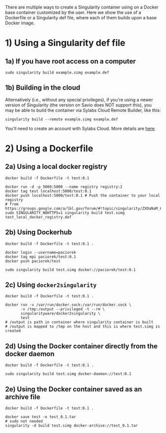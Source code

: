 There are multiple ways to create a Singularity container using on a Docker base container customized by the user. Here we show the use of a Dockerfile or a Singularity def file, where each of them builds upon a base Docker image.

# 1) Using a Singularity def file

## 1a) If you have root access on a computer

```
sudo singularity build example.simg example.def
```

## 1b) Building in the cloud

Alternatively (i.e., without any special privileges), if you're using a newer version of Singularity (the version on Savio does NOT support this), you may be able to build the container via Sylabs Cloud Remote Builder, like this:

```
singularity build --remote example.simg example.def
```

You'll need to create an account with Sylabs Cloud. More details are [here](https://www.sylabs.io/guides/3.2/user-guide/singularity_and_docker.html#building-containers-remotely).

# 2) Using a Dockerfile

## 2a) Using a local docker registry

```
docker build -f Dockerfile -t test:0.1

docker run -d -p 5000:5000 --name registry registry:2
docker tag test localhost:5000/test:0.1
docker push localhost:5000/test:0.1 # Push the container to your local registry
# from https://groups.google.com/a/lbl.gov/forum/#!topic/singularity/ZXOaNaM_6MY
sudo SINGULARITY_NOHTTPS=1 singularity build test.simg test_local_docker_registry.def
```

## 2b) Using Dockerhub 

```
docker build -f Dockerfile -t test:0.1 .

docker login --username=paciorek 
docker tag mpi paciorek/test:0.1
docker push paciorek/test

sudo singularity build test.simg docker://paciorek/test:0.1
```

## 2c) Using `docker2singularity`

```
docker build -f Dockerfile -t test:0.1 .

docker run -v /var/run/docker.sock:/var/run/docker.sock \
       -v /tmp:/output --privileged -t --rm \
       singularityware/docker2singularity \
       test
# /output is path in container where singularity container is built
# /output is mapped to /tmp on the host and this is where test.simg is created
```

## 2d) Using the Docker container directly from the docker daemon

```
docker build -f Dockerfile -t test:0.1 .

sudo singularity build test.simg docker-daemon://test:0.1
```

## 2e) Using the Docker container saved as an archive file

```
docker build -f Dockerfile -t test:0.1 .

docker save test -o test_0.1.tar
# sudo not needed
singularity -d build test.simg docker-archive://test_0.1.tar
```
